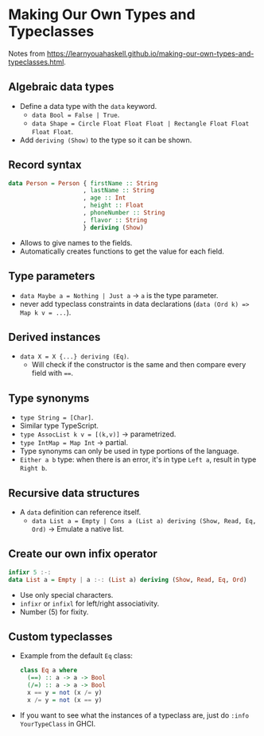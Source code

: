 # Making Our Own Types and Typeclasses

Notes from <https://learnyouahaskell.github.io/making-our-own-types-and-typeclasses.html>.

## Algebraic data types

* Define a data type with the `data` keyword.
  * `data Bool = False | True`.
  * `data Shape = Circle Float Float Float | Rectangle Float Float Float Float`.
* Add `deriving (Show)` to the type so it can be shown.

## Record syntax

```hs
data Person = Person { firstName :: String  
                     , lastName :: String  
                     , age :: Int  
                     , height :: Float  
                     , phoneNumber :: String  
                     , flavor :: String  
                     } deriving (Show)
```

* Allows to give names to the fields.
* Automatically creates functions to get the value for each field.

## Type parameters

* `data Maybe a = Nothing | Just a` -> `a` is the type parameter.
* never add typeclass constraints in data declarations (`data (Ord k) => Map k v = ...`).

## Derived instances

* `data X = X {...} deriving (Eq)`.
  * Will check if the constructor is the same and then compare every field with `==`.

## Type synonyms

* `type String = [Char]`.
* Similar type TypeScript.
* `type AssocList k v = [(k,v)]` -> parametrized.
* `type IntMap = Map Int` -> partial.
* Type synonyms can only be used in type portions of the language.
* `Either a b` type: when there is an error, it's in type `Left a`, result in type `Right b`.

## Recursive data structures

* A `data` definition can reference itself.
  * `data List a = Empty | Cons a (List a) deriving (Show, Read, Eq, Ord)` -> Emulate a native list.

## Create our own infix operator

```hs
infixr 5 :-:  
data List a = Empty | a :-: (List a) deriving (Show, Read, Eq, Ord)
```

* Use only special characters.
* `infixr` or `infixl` for left/right associativity.
* Number (5) for fixity.

## Custom typeclasses

* Example from the default `Eq` class:

  ```hs
  class Eq a where  
    (==) :: a -> a -> Bool  
    (/=) :: a -> a -> Bool  
    x == y = not (x /= y)  
    x /= y = not (x == y)
  ```

* If you want to see what the instances of a typeclass are, just do `:info YourTypeClass` in GHCI.
